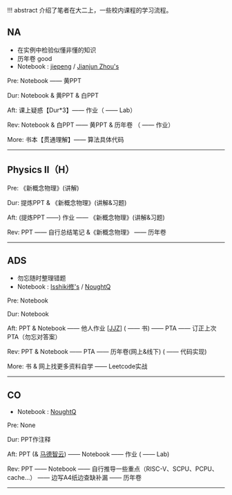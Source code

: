 !!! abstract 
    介绍了笔者在大二上，一些校内课程的学习流程。

## NA
- 在实例中检验似懂非懂的知识
- 历年卷 good
- Notebook : [jiepeng](https://note.jiepeng.tech/CS/NA/) / [Jianjun Zhou's](https://zhoutimemachine.github.io/note/courses/numerical/analysis/)  

Pre:  Notebook —— 黄PPT  

Dur:  Notebook & 黄PPT & 白PPT  

Aft:  课上疑惑【Dur*3】—— 作业（ —— Lab）  

Rev:  Notebook & 白PPT —— 黄PPT & 历年卷 （ —— 作业）  

More:  书本【贯通理解】—— 算法具体代码  

---

## Physics II（H）
Pre:  《新概念物理》(讲解)  

Dur:  提炼PPT & 《新概念物理》(讲解&习题)  

Aft:  (提炼PPT ——) 作业 —— 《新概念物理》(讲解&习题)  

Rev:  PPT —— 自行总结笔记  &《新概念物理》 —— 历年卷  

---

## ADS
- 勿忘随时整理错题
- Notebook : [Isshiki修's](https://note.isshikih.top/cour_note/D2CX_AdvancedDataStructure/) / [NoughtQ](https://note.noughtq.top/algorithms/ads/)  

Pre:  Notebook

Dur:  Notebook

Aft:  PPT & Notebook —— 他人作业 [[JJZ](https://zhoutimemachine.github.io/note/courses/ads-hw-review/)] ( —— 书) —— PTA —— 订正上次PTA（勿忘对答案）

Rev:  PPT & Notebook —— PTA —— 历年卷(网上&线下) ( —— 代码实现)

More:  书 & 网上找更多资料自学 —— Leetcode实战

---
## CO
- Notebook : [NoughtQ](https://note.noughtq.top/system/co/)

Pre: None

Dur: PPT作注释

Aft: PPT (& [马德智云](https://classroom.zju.edu.cn/coursedetail?course_id=49844&tenant_code=112)) —— Notebook —— 作业 ( —— Lab)

Rev: PPT —— Notebook —— 自行推导一些重点（RISC-V、SCPU、PCPU、cache...） —— 边写A4纸边查缺补漏 —— 历年卷

---
